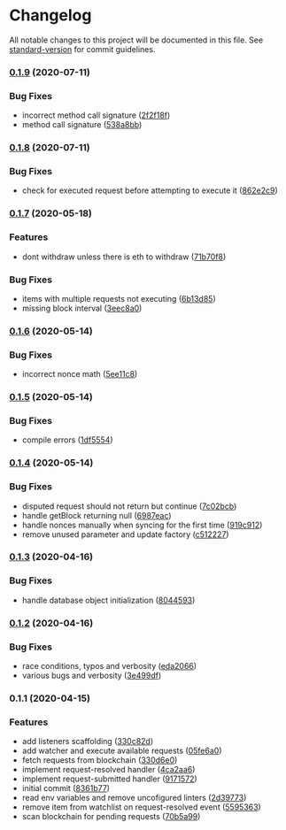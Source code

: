 # Changelog

All notable changes to this project will be documented in this file. See [standard-version](https://github.com/conventional-changelog/standard-version) for commit guidelines.

### [0.1.9](https://github.com/kleros/gtcr-action-bot/compare/v0.1.8...v0.1.9) (2020-07-11)


### Bug Fixes

* incorrect method call signature ([2f2f18f](https://github.com/kleros/gtcr-action-bot/commit/2f2f18f47e6d88b4ecf069977e74a3347f5f39ec))
* method call signature ([538a8bb](https://github.com/kleros/gtcr-action-bot/commit/538a8bb54716c925e80b6d2d8547eafebf11e9f4))

### [0.1.8](https://github.com/kleros/gtcr-action-bot/compare/v0.1.7...v0.1.8) (2020-07-11)


### Bug Fixes

* check for executed request before attempting to execute it ([862e2c9](https://github.com/kleros/gtcr-action-bot/commit/862e2c94383aba7960826439f12a07c74aec2f14))

### [0.1.7](https://github.com/kleros/gtcr-action-bot/compare/v0.1.6...v0.1.7) (2020-05-18)


### Features

* dont withdraw unless there is eth to withdraw ([71b70f8](https://github.com/kleros/gtcr-action-bot/commit/71b70f878a0ecb6b23014a1a23c8c0ec6301a1a2))


### Bug Fixes

* items with multiple requests not executing ([6b13d85](https://github.com/kleros/gtcr-action-bot/commit/6b13d851b676fa1d03732ff304d80a242e5b69a3))
* missing block interval ([3eec8a0](https://github.com/kleros/gtcr-action-bot/commit/3eec8a07b971e7a05805870c5f1065caa6483eaf))

### [0.1.6](https://github.com/kleros/gtcr-action-bot/compare/v0.1.5...v0.1.6) (2020-05-14)


### Bug Fixes

* incorrect nonce math ([5ee11c8](https://github.com/kleros/gtcr-action-bot/commit/5ee11c8a4168c2137058ba5ec8d056740d429d2b))

### [0.1.5](https://github.com/kleros/gtcr-action-bot/compare/v0.1.4...v0.1.5) (2020-05-14)


### Bug Fixes

* compile errors ([1df5554](https://github.com/kleros/gtcr-action-bot/commit/1df555493c98e99a4e70fe07dfa783d2a521b2b9))

### [0.1.4](https://github.com/kleros/gtcr-action-bot/compare/v0.1.3...v0.1.4) (2020-05-14)


### Bug Fixes

* disputed request should not return but continue ([7c02bcb](https://github.com/kleros/gtcr-action-bot/commit/7c02bcbf09fd30240b3a06c92862ed94c65d413f))
* handle getBlock returning null ([6987eac](https://github.com/kleros/gtcr-action-bot/commit/6987eac81f891070979643ca7eb4f864bea07a78))
* handle nonces manually when syncing for the first time ([919c912](https://github.com/kleros/gtcr-action-bot/commit/919c9124d7ab04edff21e0c0ec6dded8681260ed))
* remove unused parameter and update factory ([c512227](https://github.com/kleros/gtcr-action-bot/commit/c5122278ae63b7da67f07ee2fc8cacc4e1b189e6))

### [0.1.3](https://github.com/kleros/gtcr-action-bot/compare/v0.1.2...v0.1.3) (2020-04-16)


### Bug Fixes

* handle database object initialization ([8044593](https://github.com/kleros/gtcr-action-bot/commit/8044593bf0347d4d6ebdc2a90f740a0b3cf1c1f7))

### [0.1.2](https://github.com/kleros/gtcr-action-bot/compare/v0.1.1...v0.1.2) (2020-04-16)


### Bug Fixes

* race conditions, typos and verbosity ([eda2066](https://github.com/kleros/gtcr-action-bot/commit/eda2066c36e1f0535b67be7bcb7480437d10ebc6))
* various bugs and verbosity ([3e499df](https://github.com/kleros/gtcr-action-bot/commit/3e499df2a034c5ef0e475989e8e3a817ddd8b22d))

### 0.1.1 (2020-04-15)


### Features

* add listeners scaffolding ([330c82d](https://github.com/kleros/gtcr-action-bot/commit/330c82dc1339f93b04432ec2e6c39e2fb5badd81))
* add watcher and execute available requests ([05fe6a0](https://github.com/kleros/gtcr-action-bot/commit/05fe6a0621ea365176c2e809f76909e4c4912fa1))
* fetch requests from blockchain ([330d6e0](https://github.com/kleros/gtcr-action-bot/commit/330d6e035dabd689749f37635dddd602e83a2b9a))
* implement request-resolved handler ([4ca2aa6](https://github.com/kleros/gtcr-action-bot/commit/4ca2aa646fa368ca37d6d512367ae899686559f9))
* implement request-submitted handler ([9171572](https://github.com/kleros/gtcr-action-bot/commit/91715721c21fdd26ea67c279abb3fb361df22d36))
* initial commit ([8361b77](https://github.com/kleros/gtcr-action-bot/commit/8361b7786fbec67a90136b8524633a6598c52429))
* read env variables and remove uncofigured linters ([2d39773](https://github.com/kleros/gtcr-action-bot/commit/2d39773a75c211356aba9a7e06102ee2afaf171e))
* remove item from watchlist on request-resolved event ([5595363](https://github.com/kleros/gtcr-action-bot/commit/5595363dbcd36c6ce5242a2e3c63327a75f21380))
* scan blockchain for pending requests ([70b5a99](https://github.com/kleros/gtcr-action-bot/commit/70b5a99848358bf6a777f42ed6c069df5cfbee23))
